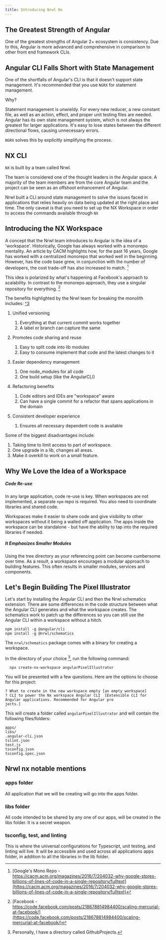 ```yaml
---
title: Introducing Nrwl Nx
---
```

## The Greatest Strength of Angular

One of the greatest strengths of Angular 2+ ecosystem is consistency.
Due to this, Angular is more advanced and comprehensive in comparison to
other front end framework CLIs.

## Angular CLI Falls Short with State Management

One of the shortfalls of Angular's CLI is that it doesn't support state
management. It's recommended that you use `NGRX` for statement
management.

Why?

Statement management is unwieldy. For every new reducer, a new constant
file, as well as an action, effect, and proper unit testing files are
needed. Angular has its own state management system, which is not always
the greatest for larger applications. It's easy to lose states between
the different directional flows, causing unnecessary errors.

`NGRX` solves this by explicitly simplifying the process.

## NX CLI

`NX` is built by a team called Nrwl.

The team is considered one of the thought leaders in the Angular space.
A majority of the team members are from the core Angular team and the
project can be seen as an offshoot enhancement of Angular.

Nrwl built a CLI around state management to solve the issues faced in
applications that relies heavily on data being updated at the right
place and time. The only caveat is that you need to set up the NX
Workspace in order to access the commands available through `NX`

## Introducing the NX Workspace

A concept that the Nrwl team introduces to Angular is the idea of a
'workspace'. Historically, Google has always worked with a monorepo
mentality. An article by CACM highlights how, for the past 16 years,
Google has worked with a centralized monorepo that worked well in the
beginning. However, has the code base grew, in conjunction with the
number of developers, the cost trade-off has also increased to match.
[^1]

This idea is polarized by what's happening at Facebook's approach to
scalability. In contrast to the monorepo approach, they use a singular
repository for everything. [^2]

The benefits highlighted by the Nrwl team for breaking the monolith
includes: [^3](https://nrwl.io/nx/why-a-workspace)

1. Unified versioning

   1. Everything at that current commit works together
   2. A label or branch can capture the same
2. Promotes code sharing and reuse

   1. Easy to split code into lib modules
   2. Easy to consume implement that code and the latest changes to it
3. Easier dependency management

   1. One node_modules for all code
   2. One build setup (like the AngularCLI)
4. Refactoring benefits

   1. Code editors and IDEs are "workspace" aware
   2. Can have a single commit for a refactor that spans applications
      in the domain
5. Consistent developer experience

   1. Ensures all necessary dependent code is available

Some of the biggest disadvantages include:

1. Taking time to limit access to part of workspace.
2. One upgrade in a lib, changes all areas.
3. Make it overkill to work on a small feature.

## Why We Love the Idea of a Workspace

##### Code Re-use

In any large application, code re-use is key. When workspaces are not
implemented, a separate `npm` repo is required. You also need to
coordinate libraries and shared code.

Workspaces make it easier to share code and give visibility to other
workspaces without it being a walled off application. The apps inside
the workspace can be standalone - but have the ability to tap into the
required libraries if needed.

##### It Emphasizes Smaller Modules

Using the tree directory as your referencing point can become cumbersome
over time. As a result, a workspace encourages a modular approach to
building features. This often results in smaller modules, services and
components.

## Let's Begin Building The Pixel Illustrator

Let's start by installing the Angular CLI and then the Nrwl schematics
extension. There are some differences in the code structure between what
the Angular CLI generates and what the workspace creates. The schematics
work to patch up the differences so you can still use the Angular CLI
within a workspace without a hitch.

```
npm install -g @angular/cli
npm install -g @nrwl/schematics
```

The `nrwl/schematics` package comes with a binary for creating a
workspace.

In the directory of your choice [^4], run the following command:

```
  npx create-nx-workspace angularPixelIllustrator
```

You will be presented with a few questions. Here are the options to
choose for this project:

```
? What to create in the new workspace empty [an empty workspace]
? CLI to power the Nx workspace Angular CLI  [Extensible CLI for Angular applications. Recommended for Angular pro
jects.]
```

This will create a folder called `angularPixelIllustrator` and will
contain the following files/folders:

```
apps/
libs/
.angular-cli.json
tslint.json
test.js
tsconfig.json
tsconfig.spec.json
```

## Nrwl nx notable mentions

### apps folder

All application that we will be creating will go into the apps folder.

### libs folder

All code intended to be shared by any one of our apps, will be created
in the libs folder. It is a secret weapon.

### tsconfig, test, and linting

This is where the universal configurations for Typescript, unit testing,
and linting will live. It will be accessible and used across all
applications apps folder, in addition to all the libraries in the lib
folder.

[^1]: [Google's Mono Repo -
    https://cacm.acm.org/magazines/2016/7/204032-why-google-stores-billions-of-lines-of-code-in-a-single-repository/fulltext](https://cacm.acm.org/magazines/2016/7/204032-why-google-stores-billions-of-lines-of-code-in-a-single-repository/fulltext)

[^2]: [Facebook -
    https://code.facebook.com/posts/218678814984400/scaling-mercurial-at-facebook/](https://code.facebook.com/posts/218678814984400/scaling-mercurial-at-facebook/)

[^4]: Personally, I have a directory called GithubProjects.